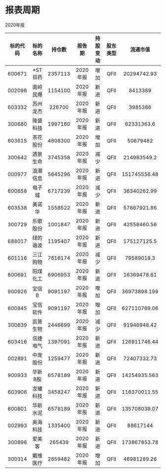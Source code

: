 # 报表周期 

2020年报

| 标的代码 | 标的名称 | 持仓数 | 报告期 | 持股变动 | 股东类型 | 流通市值 |
|:--:|:--:|:--:|:--:|:--:|:--:|:--:|
|600671|*ST目药|2357113|2020年报|增加|QFII|20294742.93|
|002096|南岭民爆|1154100|2020年报|新进|QFII|8413389|
|603332|苏州龙杰|226700|2020年报|新进|QFII|3985386|
|300680|隆盛科技|1997160|2020年报|新进|QFII|62331363.6|
|603615|茶花股份|4808300|2020年报|增加|QFII|50679482|
|300642|透景生命|3745358|2020年报|减少|QFII|214983549.2|
|000977|浪潮信息|5645296|2020年报|新进|QFII|151745556.48|
|600658|电子城|6717239|2020年报|减少|QFII|36340262.99|
|603538|美诺华|1558522|2020年报|新进|QFII|57867921.86|
|300729|乐歌股份|1001847|2020年报|新进|QFII|42558460.56|
|688017|绿的谐波|1195407|2020年报|新进|QFII|175127125.5|
|601116|三江购物|7616174|2020年报|减少|QFII|79589018.3|
|600691|阳煤化工|6906953|2020年报|新进|QFII|16369478.61|
|900926|宝信B|9091197|2020年报|增加|QFII|36973898.199|
|600845|宝信软件|9091197|2020年报|增加|QFII|627110769.06|
|300639|凯普生物|2446699|2020年报|减少|QFII|91946948.42|
|603416|信捷电气|1397091|2020年报|新进|QFII|126911746.44|
|002891|中宠股份|1259477|2020年报|新进|QFII|72407332.73|
|900933|华新B股|6578189|2020年报|新进|QFII|14254935.563|
|603906|龙蟠科技|3458247|2020年报|新进|QFII|116370011.55|
|600801|华新水泥|6578189|2020年报|新进|QFII|135708039.07|
|002993|奥海科技|1335400|2020年报|新进|QFII|88617144|
|300896|爱美客|265439|2020年报|新进|QFII|173867853.78|
|300314|戴维医疗|2859482|2020年报|增加|QFII|46981289.26|